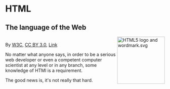 # HTML
## The language of the Web

<a href="https://commons.wikimedia.org/wiki/File:HTML5_logo_and_wordmark.svg#/media/File:HTML5_logo_and_wordmark.svg"><img src="https://upload.wikimedia.org/wikipedia/commons/thumb/6/61/HTML5_logo_and_wordmark.svg/1200px-HTML5_logo_and_wordmark.svg.png" style="float: right" width=150px alt="HTML5 logo and wordmark.svg"></a><br>By <a rel="nofollow" class="external text" href="http://www.w3.org/html/logo/index.html">W3C</a>, <a href="http://creativecommons.org/licenses/by/3.0" title="Creative Commons Attribution 3.0">CC BY 3.0</a>, <a href="https://commons.wikimedia.org/w/index.php?curid=12736763">Link</a>

No matter what anyone says, in order to be a serious web developer or even a competent computer scientist at any level or in any branch, some knowledge of HTMl is a requirement.

The good news is, it's not really that hard.
